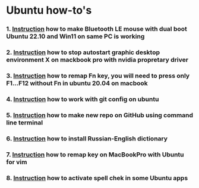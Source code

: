 # Ubuntu how-to's
### 1. [Instruction](BLE.md) how to make Bluetooth LE mouse with dual boot Ubuntu 22.10 and Win11 on same PC is working
### 2. [Instruction](MacBookProNoX.md) how to stop autostart graphic desktop environment X on mackbook pro with nvidia propretary driver
### 3. [Instruction](MacBookFnKey.md) how to remap Fn key, you will need to press only F1...F12 without Fn in ubuntu 20.04 on macbook
### 4. [Instruction](GitConfig.md) how to work with git config on ubuntu
### 5. [Instruction](GitNewRepoCLI.md) how to make new repo on GitHub using command line terminal
### 6. [Instruction](https://github.com/allseenn/dict_ruen) how to install Russian-English dictionary
### 7. [Instruction](MacBookVimKeys.md) how to remap key on MacBookPro with Ubuntu for vim
### 8. [Instruction](HunSpellinApps.md) how to activate spell chek in some Ubuntu apps


